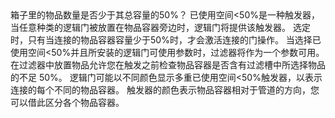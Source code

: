 <lore>
箱子里的物品数量是否少于其总容量的50%？
</lore>
<no_lore>
已使用空间&lt;50%是一种触发器，当任意种类的逻辑门被放置在物品容器旁边时，逻辑门将提供该触发器。
</no_lore>

<chapter name="需求"/>
选定时，只有当连接的物品容器容量少于50%时，才会激活连接的门操作。

<chapter name="参数"/>
当选择已使用空间&lt;50%并且所安装的逻辑门可使用参数时，过滤器将作为一个参数可用。
在过滤器中放置物品允许您在触发之前检查物品容器是否含有过滤槽中所选择物品的不足 50%。

<chapter name="触发器方向"/>
逻辑门可能以不同颜色显示多重已使用空间&lt;50%触发器，以表示连接的每个不同的物品容器。
触发器的颜色表示物品容器相对于管道的方向，您可以借此区分各个物品容器。

